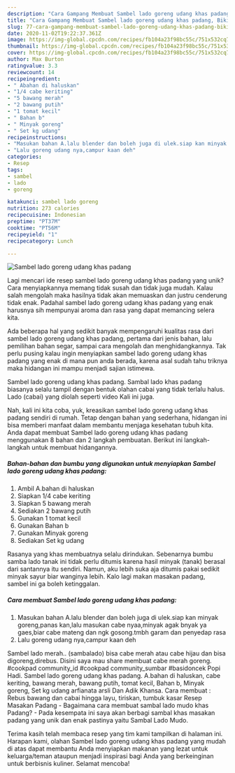 ```yaml
---
description: "Cara Gampang Membuat Sambel lado goreng udang khas padang, Bikin Ngiler"
title: "Cara Gampang Membuat Sambel lado goreng udang khas padang, Bikin Ngiler"
slug: 77-cara-gampang-membuat-sambel-lado-goreng-udang-khas-padang-bikin-ngiler
date: 2020-11-02T19:22:37.361Z
image: https://img-global.cpcdn.com/recipes/fb104a23f98bc55c/751x532cq70/sambel-lado-goreng-udang-khas-padang-foto-resep-utama.jpg
thumbnail: https://img-global.cpcdn.com/recipes/fb104a23f98bc55c/751x532cq70/sambel-lado-goreng-udang-khas-padang-foto-resep-utama.jpg
cover: https://img-global.cpcdn.com/recipes/fb104a23f98bc55c/751x532cq70/sambel-lado-goreng-udang-khas-padang-foto-resep-utama.jpg
author: Max Burton
ratingvalue: 3.3
reviewcount: 14
recipeingredient:
- " Abahan di haluskan"
- "1/4 cabe keriting"
- "5 bawang merah"
- "2 bawang putih"
- "1 tomat kecil"
- " Bahan b"
- " Minyak goreng"
- " Set kg udang"
recipeinstructions:
- "Masukan bahan A.lalu blender dan boleh juga di ulek.siap kan minyak goreng,panas kan,lalu masukan cabe nyaa,minyak agak bnyak ya gaes,biar cabe mateng dan ngk gosong.tmbh garam dan penyedap rasa"
- "Lalu goreng udang nya,campur kaan deh"
categories:
- Resep
tags:
- sambel
- lado
- goreng

katakunci: sambel lado goreng 
nutrition: 273 calories
recipecuisine: Indonesian
preptime: "PT37M"
cooktime: "PT56M"
recipeyield: "1"
recipecategory: Lunch

---
```



![Sambel lado goreng udang khas padang](https://img-global.cpcdn.com/recipes/fb104a23f98bc55c/751x532cq70/sambel-lado-goreng-udang-khas-padang-foto-resep-utama.jpg)

Lagi mencari ide resep sambel lado goreng udang khas padang yang unik? Cara menyiapkannya memang tidak susah dan tidak juga mudah. Kalau salah mengolah maka hasilnya tidak akan memuaskan dan justru cenderung tidak enak. Padahal sambel lado goreng udang khas padang yang enak harusnya sih mempunyai aroma dan rasa yang dapat memancing selera kita.

Ada beberapa hal yang sedikit banyak mempengaruhi kualitas rasa dari sambel lado goreng udang khas padang, pertama dari jenis bahan, lalu pemilihan bahan segar, sampai cara mengolah dan menghidangkannya. Tak perlu pusing kalau ingin menyiapkan sambel lado goreng udang khas padang yang enak di mana pun anda berada, karena asal sudah tahu triknya maka hidangan ini mampu menjadi sajian istimewa.

Sambel lado goreng udang khas padang. Sambal lado khas padang biasanya selalu tampil dengan bentuk olahan cabai yang tidak terlalu halus. Lado (cabai) yang diolah seperti video Kali ini juga.


Nah, kali ini kita coba, yuk, kreasikan sambel lado goreng udang khas padang sendiri di rumah. Tetap dengan bahan yang sederhana, hidangan ini bisa memberi manfaat dalam membantu menjaga kesehatan tubuh kita. Anda dapat membuat Sambel lado goreng udang khas padang menggunakan 8 bahan dan 2 langkah pembuatan. Berikut ini langkah-langkah untuk membuat hidangannya.

<!--inarticleads1-->

##### Bahan-bahan dan bumbu yang digunakan untuk menyiapkan Sambel lado goreng udang khas padang:

1. Ambil  A.bahan di haluskan
1. Siapkan 1/4 cabe keriting
1. Siapkan 5 bawang merah
1. Sediakan 2 bawang putih
1. Gunakan 1 tomat kecil
1. Gunakan  Bahan b
1. Gunakan  Minyak goreng
1. Sediakan  Set kg udang


Rasanya yang khas membuatnya selalu dirindukan. Sebenarnya bumbu samba lado tanak ini tidak perlu ditumis karena hasil minyak (tanak) berasal dari santannya itu sendiri. Namun, aku lebih suka aja ditumis pakai sedikit minyak sayur biar wanginya lebih. Kalo lagi makan masakan padang, sambel ini ga boleh ketinggalan. 

<!--inarticleads2-->

##### Cara membuat Sambel lado goreng udang khas padang:

1. Masukan bahan A.lalu blender dan boleh juga di ulek.siap kan minyak goreng,panas kan,lalu masukan cabe nyaa,minyak agak bnyak ya gaes,biar cabe mateng dan ngk gosong.tmbh garam dan penyedap rasa
1. Lalu goreng udang nya,campur kaan deh


Sambel lado merah.. (sambalado) bisa cabe merah atau cabe hijau dan bisa digoreng,direbus. Disini saya mau share membuat cabe merah goreng. #cookpad community_id #cookpad community_sumbar #basidoncek Popi Hadi. Sambel lado goreng udang khas padang. A.bahan di haluskan, cabe keriting, bawang merah, bawang putih, tomat kecil, Bahan b, Minyak goreng, Set kg udang arfianata arsli Dan Adik Khansa. Cara membuat : Rebus bawang dan cabai hingga layu, tiriskan, tumbuk kasar Resep Masakan Padang - Bagaimana cara membuat sambal lado mudo khas Padang? - Pada kesempata ini saya akan berbagi sambal khas masakan padang yang unik dan enak pastinya yaitu Sambal Lado Mudo. 

Terima kasih telah membaca resep yang tim kami tampilkan di halaman ini. Harapan kami, olahan Sambel lado goreng udang khas padang yang mudah di atas dapat membantu Anda menyiapkan makanan yang lezat untuk keluarga/teman ataupun menjadi inspirasi bagi Anda yang berkeinginan untuk berbisnis kuliner. Selamat mencoba!
